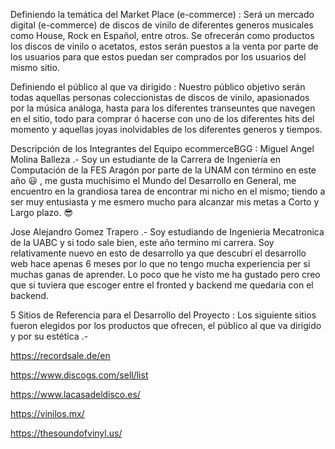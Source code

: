 Definiendo la temática del Market Place (e-commerce) : 
Será un mercado digital (e-commerce) de discos de vinilo de diferentes generos musicales como House, Rock en Español, entre otros. 
Se ofrecerán como productos los discos de vinilo o acetatos, estos serán puestos a la venta por parte de los usuarios para que estos 
puedan ser comprados por los usuarios del mismo sitio.

Definiendo el público al que va dirigido : 
Nuestro público objetivo serán todas aquellas personas coleccionistas de discos de vinilo, apasionados por la música análoga, 
hasta para los diferentes transeuntes que navegen en el sitio, todo para comprar ó hacerse con uno de los diferentes hits del momento 
y aquellas joyas inolvidables de los diferentes generos y tiempos.

Descripción de los Integrantes del Equipo ecommerceBGG : 
Miguel Angel Molina Balleza .- Soy un estudiante de la Carrera de Ingeniería en Computación de la FES Aragón por parte de la UNAM con 
término en este año 😃 , me gusta muchísimo el Mundo del Desarrollo en General, me encuentro en la grandiosa tarea de encontrar mi nicho en el mismo; 
tiendo a ser muy entusiasta y me esmero mucho para alcanzar mis metas a Corto y Largo plazo. 😎

Jose Alejandro Gomez Trapero .- Soy estudiando de Ingenieria Mecatronica de la UABC y si todo sale bien, este año termino mi carrera.
Soy relativamente nuevo en esto de desarrollo ya que descubrí el desarrollo web hace apenas 6 meses por lo que no tengo mucha experiencia per si muchas ganas de aprender.
Lo poco que he visto me ha gustado pero creo que si tuviera que escoger entre el fronted y backend me quedaria con el backend.

5 Sitios de Referencia para el Desarrollo del Proyecto : 
Los siguiente sitios fueron elegidos por los productos que ofrecen, el público al que va dirigido y por su estética .-

https://recordsale.de/en

https://www.discogs.com/sell/list

https://www.lacasadeldisco.es/

https://vinilos.mx/

https://thesoundofvinyl.us/
